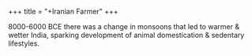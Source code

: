 +++
title = "+Iranian Farmer"
+++

8000-6000 BCE there was a change in monsoons that led to warmer & wetter India, sparking development of animal domestication & sedentary lifestyles.